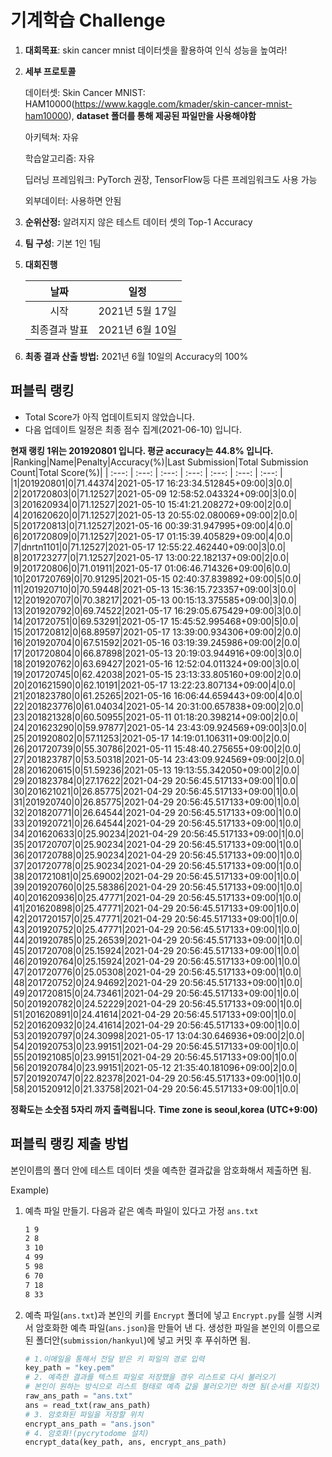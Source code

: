 # **기계학습 Challenge**
1. **대회목표**: skin cancer mnist 데이터셋을 활용하여 인식 성능을 높여라!

2. **세부 프로토콜**

   데이터셋: Skin Cancer MNIST: HAM10000(https://www.kaggle.com/kmader/skin-cancer-mnist-ham10000), 
           **dataset 폴더를 통해 제공된 파일만을 사용해야함**

   아키텍쳐: 자유

   학습알고리즘: 자유

   딥러닝 프레임워크: PyTorch 권장, TensorFlow등 다른 프레임워크도 사용 가능

   외부데이터: 사용하면 안됨

3. **순위산정:** 알려지지 않은 테스트 데이터 셋의 Top-1 Accuracy

4. **팀 구성**: 기본 1인 1팀


5. **대회진행**

   |     날짜      |      일정       |
   | :-----------: | :-------------: |
   |     시작      | 2021년 5월 17일 |
   | 최종결과 발표 | 2021년 6월 10일  |

7. **최종 결과 산출 방법:** 2021년 6월 10일의 Accuracy의 100%


## 퍼블릭 랭킹

  
- Total Score가 아직 업데이트되지 않았습니다. 
 - 다음 업데이트 일정은 최종 점수 집계(2021-06-10) 입니다.
  
**현재 랭킹 1위는 201920801 입니다. 평균 accuracy는 44.8% 입니다.**
|Ranking|Name|Penalty|Accuracy(%)|Last Submission|Total Submission Count|Total Score(%)|
| :---: | :---: | :---: | :---: | :---: | :---: | :---: |
|1|201920801|0|71.44374|2021-05-17 16:23:34.512845+09:00|3|0.0|
|2|201720803|0|71.12527|2021-05-09 12:58:52.043324+09:00|3|0.0|
|3|201620934|0|71.12527|2021-05-10 15:41:21.208272+09:00|2|0.0|
|4|201620620|0|71.12527|2021-05-13 20:55:02.080069+09:00|2|0.0|
|5|201720813|0|71.12527|2021-05-16 00:39:31.947995+09:00|4|0.0|
|6|201720809|0|71.12527|2021-05-17 01:15:39.405829+09:00|4|0.0|
|7|dnrtn1101|0|71.12527|2021-05-17 12:55:22.462440+09:00|3|0.0|
|8|201723277|0|71.12527|2021-05-17 13:00:22.182137+09:00|2|0.0|
|9|201720806|0|71.01911|2021-05-17 01:06:46.714326+09:00|6|0.0|
|10|201720769|0|70.91295|2021-05-15 02:40:37.839892+09:00|5|0.0|
|11|201920710|0|70.59448|2021-05-13 15:36:15.723357+09:00|3|0.0|
|12|201920707|0|70.38217|2021-05-13 00:15:13.375585+09:00|3|0.0|
|13|201920792|0|69.74522|2021-05-17 16:29:05.675429+09:00|3|0.0|
|14|201720751|0|69.53291|2021-05-17 15:45:52.995468+09:00|5|0.0|
|15|201720812|0|68.89597|2021-05-17 13:39:00.934306+09:00|2|0.0|
|16|201920704|0|67.51592|2021-05-16 03:19:39.245986+09:00|2|0.0|
|17|201720804|0|66.87898|2021-05-13 20:19:03.944916+09:00|3|0.0|
|18|201920762|0|63.69427|2021-05-16 12:52:04.011324+09:00|3|0.0|
|19|201720745|0|62.42038|2021-05-15 23:13:33.805160+09:00|2|0.0|
|20|201621590|0|62.10191|2021-05-17 13:22:23.807134+09:00|4|0.0|
|21|201823780|0|61.25265|2021-05-16 16:06:44.659443+09:00|4|0.0|
|22|201823776|0|61.04034|2021-05-14 20:31:00.657838+09:00|2|0.0|
|23|201821328|0|60.50955|2021-05-11 01:18:20.398214+09:00|2|0.0|
|24|201623290|0|59.97877|2021-05-14 23:43:09.924569+09:00|3|0.0|
|25|201920802|0|57.11253|2021-05-17 14:19:01.106311+09:00|2|0.0|
|26|201720739|0|55.30786|2021-05-11 15:48:40.275655+09:00|2|0.0|
|27|201823787|0|53.50318|2021-05-14 23:43:09.924569+09:00|2|0.0|
|28|201620615|0|51.59236|2021-05-13 19:13:55.342050+09:00|2|0.0|
|29|201823784|0|27.17622|2021-04-29 20:56:45.517133+09:00|1|0.0|
|30|201621021|0|26.85775|2021-04-29 20:56:45.517133+09:00|1|0.0|
|31|201920740|0|26.85775|2021-04-29 20:56:45.517133+09:00|1|0.0|
|32|201820771|0|26.64544|2021-04-29 20:56:45.517133+09:00|1|0.0|
|33|201920721|0|26.64544|2021-04-29 20:56:45.517133+09:00|1|0.0|
|34|201620633|0|25.90234|2021-04-29 20:56:45.517133+09:00|1|0.0|
|35|201720707|0|25.90234|2021-04-29 20:56:45.517133+09:00|1|0.0|
|36|201720788|0|25.90234|2021-04-29 20:56:45.517133+09:00|1|0.0|
|37|201720778|0|25.90234|2021-04-29 20:56:45.517133+09:00|1|0.0|
|38|201721081|0|25.69002|2021-04-29 20:56:45.517133+09:00|1|0.0|
|39|201920760|0|25.58386|2021-04-29 20:56:45.517133+09:00|1|0.0|
|40|201620936|0|25.47771|2021-04-29 20:56:45.517133+09:00|1|0.0|
|41|201620898|0|25.47771|2021-04-29 20:56:45.517133+09:00|1|0.0|
|42|201720157|0|25.47771|2021-04-29 20:56:45.517133+09:00|1|0.0|
|43|201920752|0|25.47771|2021-04-29 20:56:45.517133+09:00|1|0.0|
|44|201920785|0|25.26539|2021-04-29 20:56:45.517133+09:00|1|0.0|
|45|201720708|0|25.15924|2021-04-29 20:56:45.517133+09:00|1|0.0|
|46|201920764|0|25.15924|2021-04-29 20:56:45.517133+09:00|1|0.0|
|47|201720776|0|25.05308|2021-04-29 20:56:45.517133+09:00|1|0.0|
|48|201720752|0|24.94692|2021-04-29 20:56:45.517133+09:00|1|0.0|
|49|201720815|0|24.73461|2021-04-29 20:56:45.517133+09:00|1|0.0|
|50|201920782|0|24.52229|2021-04-29 20:56:45.517133+09:00|1|0.0|
|51|201620891|0|24.41614|2021-04-29 20:56:45.517133+09:00|1|0.0|
|52|201620932|0|24.41614|2021-04-29 20:56:45.517133+09:00|1|0.0|
|53|201920797|0|24.30998|2021-05-17 13:04:30.646936+09:00|2|0.0|
|54|201920753|0|23.99151|2021-04-29 20:56:45.517133+09:00|1|0.0|
|55|201921085|0|23.99151|2021-04-29 20:56:45.517133+09:00|1|0.0|
|56|201920784|0|23.99151|2021-05-12 21:35:40.181096+09:00|2|0.0|
|57|201920747|0|22.82378|2021-04-29 20:56:45.517133+09:00|1|0.0|
|58|201520912|0|21.33758|2021-04-29 20:56:45.517133+09:00|1|0.0|


**정확도는 소숫점 5자리 까지 출력됩니다.**
**Time zone is seoul,korea (UTC+9:00)**
## 퍼블릭 랭킹 제출 방법

본인이름의 폴더 안에 테스트 데이터 셋을 예측한 결과값을 암호화해서 제출하면 됨.

Example) 

1. 예측 파일 만들기. 다음과 같은 예측 파일이 있다고 가정 `ans.txt`

   ```tex
   1 9
   2 8
   3 10
   4 99
   5 98
   6 70
   7 18
   8 33
   ```

2. 예측 파일(`ans.txt`)과 본인의 키를 `Encrypt` 폴더에 넣고 `Encrypt.py`를 실행 시켜서 암호화한 예측 파일(`ans.json`)을 만들어 낸 다. 생성한 파일을 본인의 이름으로 된 폴더안(`submission/hankyul`)에 넣고 커밋 후 푸쉬하면 됨.

   ```python
   # 1.이메일을 통해서 전달 받은 키 파일의 경로 입력
   key_path = "key.pem"
   # 2. 예측한 결과를 텍스트 파일로 저장했을 경우 리스트로 다시 불러오기
   # 본인이 원하는 방식으로 리스트 형태로 예측 값을 불러오기만 하면 됨(순서를 지킬것)
   raw_ans_path = "ans.txt"
   ans = read_txt(raw_ans_path)
   # 3. 암호화된 파일을 저장할 위치
   encrypt_ans_path = "ans.json"
   # 4. 암호화!(pycrytodome 설치)
   encrypt_data(key_path, ans, encrypt_ans_path)
   ```





